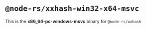 # `@node-rs/xxhash-win32-x64-msvc`

This is the **x86_64-pc-windows-msvc** binary for `@node-rs/xxhash`

